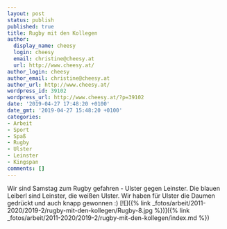 ```yaml
---
layout: post
status: publish
published: true
title: Rugby mit den Kollegen
author:
  display_name: cheesy
  login: cheesy
  email: christine@cheesy.at
  url: http://www.cheesy.at/
author_login: cheesy
author_email: christine@cheesy.at
author_url: http://www.cheesy.at/
wordpress_id: 39102
wordpress_url: http://www.cheesy.at/?p=39102
date: '2019-04-27 17:48:20 +0100'
date_gmt: '2019-04-27 15:48:20 +0100'
categories:
- Arbeit
- Sport
- Spaß
- Rugby
- Ulster
- Leinster
- Kingspan
comments: []
---
```

Wir sind Samstag zum Rugby gefahren - Ulster gegen Leinster. Die blauen Leiberl sind Leinster, die weißen Ulster. Wir haben für Ulster die Daumen gedrückt und auch knapp gewonnen :)
[![]({% link _fotos/arbeit/2011-2020/2019-2/rugby-mit-den-kollegen/Rugby-8.jpg %})]({% link _fotos/arbeit/2011-2020/2019-2/rugby-mit-den-kollegen/index.md %})
